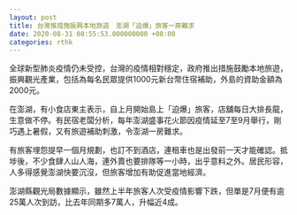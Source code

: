 ```yaml
---
layout: post
title: 台灣推措施振興本地旅遊　澎湖「迫爆」旅客一房難求
date: 2020-08-31 08:55:53.000000000 +08:00
categories: rthk
---
```


全球新型肺炎疫情仍未受控，台灣的疫情相對穩定，政府推出措施鼓勵本地旅遊，振興觀光產業，包括為每名民眾提供1000元新台幣住宿補助，外島的資助金額為2000元。

在澎湖，有小食店東主表示，自上月開始島上「迫爆」旅客，店舖每日大排長龍，生意做不停。有民宿老闆分析，每年澎湖盛事花火節因疫情延至7至9月舉行，剛巧遇上暑假，又有旅遊補助刺激，令澎湖一房難求。

有旅客埋怨提早一個月規劃，也訂不到酒店，連租車也是出發前一天才能確認。抵埗後，不少食肆人山人海，連外賣也要排隊等一小時，出乎意料之外。居民形容，人多得感覺澎湖快要沉沒，但旅客增加有助促進當地經濟。

澎湖縣觀光局數據顯示，雖然上半年旅客人次受疫情影響下跌，但單是7月便有逾25萬人次到訪，比去年同期多7萬人，升幅近4成。
